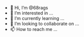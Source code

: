 - 👋 Hi, I’m @68rags
- 👀 I’m interested in ...
- 🌱 I’m currently learning ...
- 💞️ I’m looking to collaborate on ...
- 📫 How to reach me ...

<!---
68rags/68rags is a ✨ special ✨ repository because its `README.md` (this file) appears on your GitHub profile.
You can click the Preview link to take a look at your changes.
--->
